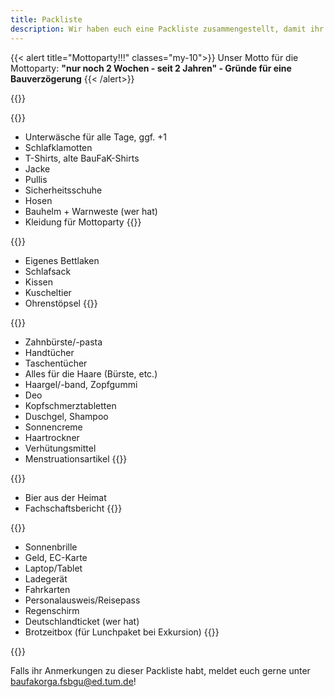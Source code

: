 ```yaml
---
title: Packliste
description: Wir haben euch eine Packliste zusammengestellt, damit ihr nichts wichtiges vergesst, wenn ihr zu unserer BauFaK in München anreist.
---
```



{{< alert title="Mottoparty!!!" classes="my-10">}}
Unser Motto für die Mottoparty: **"nur noch 2 Wochen - seit 2 Jahren" - Gründe für eine Bauverzögerung**
{{< /alert>}}

{{<grid>}}

{{<card title="Klamotten" image="/organisation/packliste/klamotten.jpg">}}
- Unterwäsche für alle Tage, ggf. +1 
- Schlafklamotten
- T-Shirts, alte BauFaK-Shirts 
- Jacke
- Pullis 
- Sicherheitsschuhe
- Hosen 
- Bauhelm + Warnweste (wer hat)
- Kleidung für Mottoparty
{{</card>}}

{{<card title="Schlafen" image="/organisation/packliste/schlafen.jpg">}}
- Eigenes Bettlaken
- Schlafsack 
- Kissen
- Kuscheltier
- Ohrenstöpsel
{{</card>}}

{{<card title="Kulturbeutel" image="/organisation/packliste/kulturbeutel.jpg">}}
- Zahnbürste/-pasta 
- Handtücher
- Taschentücher
- Alles für die Haare (Bürste, etc.) 
- Haargel/-band, Zopfgummi
- Deo
- Kopfschmerztabletten
- Duschgel, Shampoo
- Sonnencreme
- Haartrockner
- Verhütungsmittel
- Menstruationsartikel
{{</card>}}

{{<card title="Für Studierende" image="/organisation/packliste/fuer-studierende.jpg">}}
- Bier aus der Heimat 
- Fachschaftsbericht
{{</card>}}

{{<card title="Sonstiges" image="/organisation/packliste/sonstiges.jpg">}}
- Sonnenbrille
- Geld, EC-Karte
- Laptop/Tablet 
- Ladegerät
- Fahrkarten 
- Personalausweis/Reisepass
- Regenschirm 
- Deutschlandticket (wer hat)
- Brotzeitbox (für Lunchpaket bei Exkursion)
{{</card>}}

{{</grid>}}
 
 Falls ihr Anmerkungen zu dieser Packliste habt, meldet euch gerne unter [baufakorga.fsbgu@ed.tum.de](mailto:baufakorga.fsbgu@ed.tum.de)!